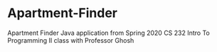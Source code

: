 # Apartment-Finder
Apartment Finder Java application from Spring 2020 CS 232 Intro To Programming II class with Professor Ghosh
